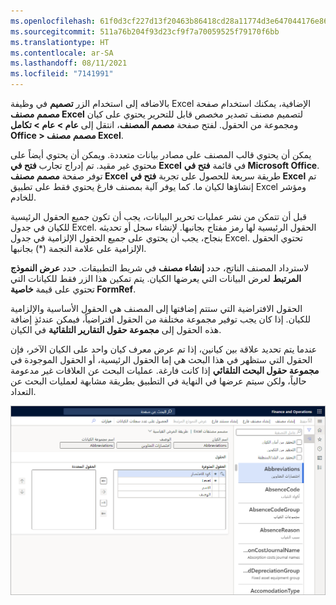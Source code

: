 ```yaml
---
ms.openlocfilehash: 61f0d3cf227d13f20463b86418cd28a11774d3e647044176e86abd62f417f0d1
ms.sourcegitcommit: 511a76b204f93d23cf9f7a70059525f79170f6bb
ms.translationtype: HT
ms.contentlocale: ar-SA
ms.lasthandoff: 08/11/2021
ms.locfileid: "7141991"
---
```

بالاضافه إلى استخدام الزر **تصميم** في وظيفة Excel الإضافية، يمكنك استخدام صفحة **مصمم مصنف Excel** لتصميم مصنف تصدير مخصص قابل للتحرير يحتوي على كيان ومجموعة من الحقول. لفتح صفحة **مصمم المصنف**، انتقل إلى **عام > عام >  تكامل Office > مصمم مصنف Excel**. 

يمكن أن يحتوي قالب المصنف على مصادر بيانات متعددة. ويمكن أن يحتوي أيضاً على محتوي غير مقيد. تم إدراج تجارب **فتح في Excel** في قائمة **فتح في Microsoft Office**. توفر صفحة **مصمم مصنف Excel** طريقة سريعة للحصول على تجربة **فتح في Excel** تم إنشاؤها لكيان ما. كما يوفر آلية بمصنف فارغ يحتوي فقط على تطبيق Excel ومؤشر للخادم.

قبل أن تتمكن من نشر عمليات تحرير البيانات، يجب أن تكون جميع الحقول الرئيسية للكيان في جدول Excel. الحقول الرئيسية لها رمز مفتاح بجانبها. لإنشاء سجل أو تحديثه بنجاح، يجب أن يحتوي على جميع الحقول الإلزامية في جدول Excel. تحتوي الحقول الإلزامية على علامة النجمة (*) بجانبها.

لاسترداد المصنف الناتج، حدد **إنشاء مصنف** في شريط التطبيقات. حدد **عرض النموذج المرتبط** لعرض البيانات التي يعرضها الكيان. يتم تمكين هذا الزر فقط للكيانات التي تحتوي على قيمة **خاصية FormRef**.

الحقول الافتراضية التي ستتم إضافتها إلى المصنف هي الحقول الأساسية والإلزامية للكيان. إذا كان يجب توفير مجموعة مختلفة من الحقول افتراضياً، فيمكن عندئذٍ إضافة هذه الحقول إلى **مجموعة حقول التقارير التلقائية** في الكيان. 

عندما يتم تحديد علاقة بين كيانين، إذا تم عرض معرف كيان واحد على الكيان الآخر، فإن الحقول التي ستظهر في هذا البحث هي إما الحقول الرئيسية، أو الحقول الموجودة في **مجموعة حقول البحث التلقائي** إذا كانت فارغة. عمليات البحث عن العلاقات غير مدعومة حالياً، ولكن سيتم عرضها في النهاية في التطبيق بطريقة مشابهة لعمليات البحث عن التعداد. 
 


![لقطة شاشة لصفحة مصمم مصنف Excel.](../media/workbook-designer.png)